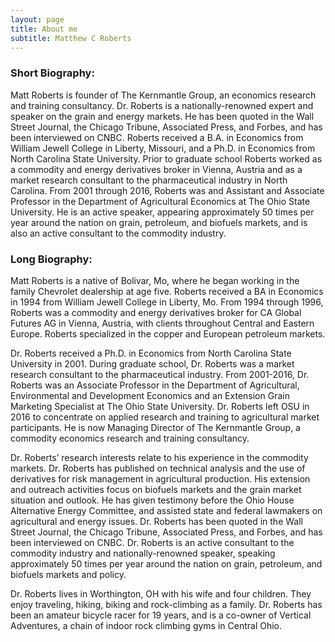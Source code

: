 ```yaml
---
layout: page
title: About me
subtitle: Matthew C Roberts
---
```


### Short Biography:

Matt Roberts is founder of The Kernmantle Group, an economics research and training consultancy. Dr. Roberts is a nationally-renowned expert and speaker on the grain and energy markets. He has been quoted in the Wall Street Journal, the Chicago Tribune, Associated Press, and Forbes, and has been interviewed on CNBC. Roberts received a B.A. in Economics from William Jewell College in Liberty, Missouri, and a Ph.D. in Economics from North Carolina State University. Prior to graduate school Roberts worked as a commodity and energy derivatives broker in Vienna, Austria and as a market research consultant to the pharmaceutical industry in North Carolina. From 2001 through 2016, Roberts was and Assistant and Associate Professor in the Department of Agricultural Economics at The Ohio State University. He is an active speaker, appearing approximately 50 times per year around the nation on grain, petroleum, and biofuels markets, and is also an active consultant to the commodity industry.

### Long Biography:

Matt Roberts is a native of Bolivar, Mo, where he began working in the family Chevrolet dealership at age five. Roberts received a BA in Economics in 1994 from William Jewell College in Liberty, Mo. From 1994 through 1996, Roberts was a commodity and energy derivatives broker for CA Global Futures AG in Vienna, Austria, with clients throughout Central and Eastern Europe. Roberts specialized in the copper and European petroleum markets.

Dr. Roberts received a Ph.D. in Economics from North Carolina State University in 2001. During graduate school, Dr. Roberts was a market research consultant to the pharmaceutical industry. From 2001-2016, Dr. Roberts was an Associate Professor in the Department of Agricultural, Environmental and Development Economics and an Extension Grain Marketing Specialist at The Ohio State University. Dr. Roberts left OSU in 2016 to concentrate on applied research and training to agricultural market participants. He is now Managing Director of The Kernmantle Group, a commodity economics research and training consultancy.

Dr. Roberts’ research interests relate to his experience in the commodity markets. Dr. Roberts has published on technical analysis and the use of derivatives for risk management in agricultural production. His extension and outreach activities focus on biofuels markets and the grain market situation and outlook. He has given testimony before the Ohio House Alternative Energy Committee, and assisted state and federal lawmakers on agricultural and energy issues. Dr. Roberts has been quoted in the Wall Street Journal, the Chicago Tribune, Associated Press, and Forbes, and has been interviewed on CNBC. Dr. Roberts is an active consultant to the commodity industry and nationally-renowned speaker, speaking approximately 50 times per year around the nation on grain, petroleum, and biofuels markets and policy.

Dr. Roberts lives in Worthington, OH with his wife and four children. They enjoy traveling, hiking, biking and rock-climbing as a family. Dr. Roberts has been an amateur bicycle racer for 19 years, and is a co-owner of Vertical Adventures, a chain of indoor rock climbing gyms in Central Ohio.
